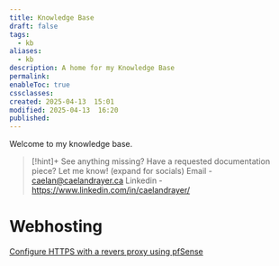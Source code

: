 ```yaml
---
title: Knowledge Base
draft: false
tags:
  - kb
aliases:
  - kb
description: A home for my Knowledge Base
permalink: 
enableToc: true
cssclasses: 
created: 2025-04-13  15:01
modified: 2025-04-13  16:20
published:
---
```

 
Welcome to my knowledge base. 


> [!hint]+ See anything missing? Have a requested documentation piece? Let me know! (expand for socials)
> Email - caelan@caelandrayer.ca
> Linkedin - https://www.linkedin.com/in/caelandrayer/

# Webhosting
[Configure HTTPS with a revers proxy using pfSense](web_hosting/configure-https-with-a-reverse-proxy-using-pfsense.md)
